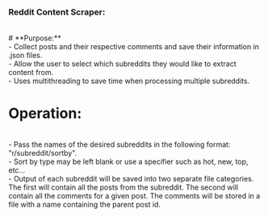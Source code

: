 ### Reddit Content Scraper:
<br/>
# **Purpose:**
<br/>
- Collect posts and their respective comments and save their information in .json files.
<br/>
- Allow the user to select which subreddits they would like to extract content from.
<br/>
- Uses multithreading to save time when processing multiple subreddits.
<br/>

# **Operation:**
<br/>
- Pass the names of the desired subreddits in the following format: "r/subreddit/sortby".
<br/>
- Sort by type may be left blank or use a specifier such as hot, new, top, etc...
<br/>
- Output of each subreddit will be saved into two separate file categories. The first will contain all the posts from the subreddit. The second will contain all the comments for a given post. The comments will be stored in a file with a name containing the parent post id.
<br/>
